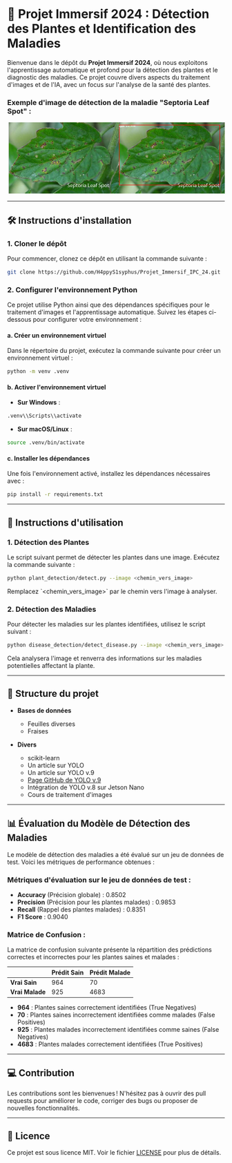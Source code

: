# 🌿 Projet Immersif 2024 : Détection des Plantes et Identification des Maladies

Bienvenue dans le dépôt du **Projet Immersif 2024**, où nous exploitons l'apprentissage automatique et profond pour la détection des plantes et le diagnostic des maladies. Ce projet couvre divers aspects du traitement d'images et de l'IA, avec un focus sur l'analyse de la santé des plantes.

### Exemple d'image de détection de la maladie "Septoria Leaf Spot" :

![Septoria Leaf Spot](images/plant_detection.png)

---

## 🛠️ Instructions d'installation

### 1. Cloner le dépôt

Pour commencer, clonez ce dépôt en utilisant la commande suivante :

```bash
git clone https://github.com/H4ppyS1syphus/Projet_Immersif_IPC_24.git
```

### 2. Configurer l'environnement Python

Ce projet utilise Python ainsi que des dépendances spécifiques pour le traitement d'images et l'apprentissage automatique. Suivez les étapes ci-dessous pour configurer votre environnement :

#### a. Créer un environnement virtuel

Dans le répertoire du projet, exécutez la commande suivante pour créer un environnement virtuel :

```bash
python -m venv .venv
```

#### b. Activer l'environnement virtuel

- **Sur Windows** :

```bash
.venv\\Scripts\\activate
```

- **Sur macOS/Linux** :

```bash
source .venv/bin/activate
```

#### c. Installer les dépendances

Une fois l'environnement activé, installez les dépendances nécessaires avec :

```bash
pip install -r requirements.txt
```

---

## 🚀 Instructions d'utilisation

### 1. Détection des Plantes

Le script suivant permet de détecter les plantes dans une image. Exécutez la commande suivante :

```bash
python plant_detection/detect.py --image <chemin_vers_image>
```

Remplacez \`<chemin_vers_image>\` par le chemin vers l'image à analyser.

### 2. Détection des Maladies

Pour détecter les maladies sur les plantes identifiées, utilisez le script suivant :

```bash
python disease_detection/detect_disease.py --image <chemin_vers_image>
```

Cela analysera l'image et renverra des informations sur les maladies potentielles affectant la plante.

---

## 📂 Structure du projet

- **Bases de données**
  - Feuilles diverses
  - Fraises

- **Divers**
  - scikit-learn
  - Un article sur YOLO
  - Un article sur YOLO v.9
  - [Page GitHub de YOLO v.9](https://github.com/ultralytics/yolov9)
  - Intégration de YOLO v.8 sur Jetson Nano
  - Cours de traitement d'images

---

## 📊 Évaluation du Modèle de Détection des Maladies

Le modèle de détection des maladies a été évalué sur un jeu de données de test. Voici les métriques de performance obtenues :

### Métriques d'évaluation sur le jeu de données de test :

- **Accuracy** (Précision globale) : 0.8502
- **Precision** (Précision pour les plantes malades) : 0.9853
- **Recall** (Rappel des plantes malades) : 0.8351
- **F1 Score** : 0.9040

### Matrice de Confusion :

La matrice de confusion suivante présente la répartition des prédictions correctes et incorrectes pour les plantes saines et malades :

|            | Prédit Sain | Prédit Malade |
|------------|-------------|---------------|
| **Vrai Sain**  | 964         | 70            |
| **Vrai Malade**| 925         | 4683          |

- **964** : Plantes saines correctement identifiées (True Negatives)
- **70** : Plantes saines incorrectement identifiées comme malades (False Positives)
- **925** : Plantes malades incorrectement identifiées comme saines (False Negatives)
- **4683** : Plantes malades correctement identifiées (True Positives)

---

## 💻 Contribution

Les contributions sont les bienvenues ! N'hésitez pas à ouvrir des pull requests pour améliorer le code, corriger des bugs ou proposer de nouvelles fonctionnalités.

---

## 📝 Licence

Ce projet est sous licence MIT. Voir le fichier [LICENSE](LICENSE) pour plus de détails.

